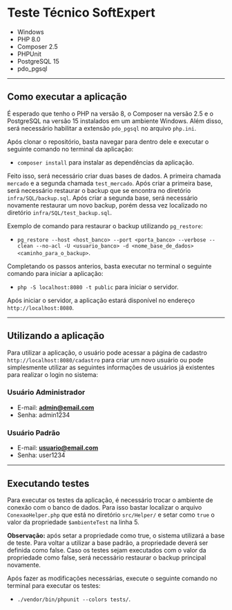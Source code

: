 # Teste Técnico SoftExpert

- Windows
- PHP 8.0
- Composer 2.5
- PHPUnit
- PostgreSQL 15
- pdo_pgsql

---

## Como executar a aplicação

É esperado que tenho o PHP na versão 8, o Composer na versão 2.5 e o PostgreSQL na versão 15 instalados em um ambiente Windows. Além disso, será necessário habilitar a extensão `pdo_pgsql` no arquivo `php.ini`.

Após clonar o repositório, basta navegar para dentro dele e executar o seguinte comando no terminal da aplicação:
- `composer install` para instalar as dependências da aplicação.

Feito isso, será necessário criar duas bases de dados. A primeira chamada `mercado` e a segunda chamada `test_mercado`. Após criar a primeira base, será necessário restaurar o backup que se encontra no diretório `infra/SQL/backup.sql`. Após criar a segunda base, será necessário novamente restaurar um novo backup, porém dessa vez localizado no diretório `infra/SQL/test_backup.sql`.

Exemplo de comando para restaurar o backup utilizando `pg_restore`:
- `pg_restore --host <host_banco> --port <porta_banco> --verbose --clean --no-acl -U <usuario_banco> -d <nome_base_de_dados> <caminho_para_o_backup>`.

Completando os passos anterios, basta executar no terminal o seguinte comando para iniciar a aplicação:
- `php -S localhost:8080 -t public` para iniciar o servidor.

Após iniciar o servidor, a aplicação estará disponível no endereço `http://localhost:8080`.

---

## Utilizando a aplicação

Para utilizar a aplicação, o usuário pode acessar a página de cadastro `http://localhost:8080/cadastro` para criar um novo usuário ou pode simplesmente utilizar as seguintes informações de usuários já existentes para realizar o login no sistema:

### Usuário Administrador

- E-mail: **admin@email.com**
- Senha: admin1234

### Usuário Padrão

- E-mail: **usuario@email.com**
- Senha: user1234

---

## Executando testes

Para executar os testes da aplicação, é necessário trocar o ambiente de conexão com o banco de dados. Para isso bastar localizar o arquivo `ConexaoHelper.php` que está no diretório `src/Helper/` e setar como `true` o valor da propriedade `$ambienteTest` na linha 5.

**Observação:** após setar a propriedade como true, o sistema utilizará a base de teste. Para voltar a utilizar a base padrão, a propriedade deverá ser definida como false. Caso os testes sejam executados com o valor da propriedade como false, será necessário restaurar o backup principal novamente.

Após fazer as modificações necessárias, execute o seguinte comando no terminal para executar os testes:
- `./vendor/bin/phpunit --colors tests/`.